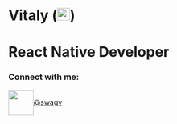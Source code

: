 # Vitaly (<img src="https://media.giphy.com/media/hvRJCLFzcasrR4ia7z/giphy.gif" width="25px">)

# React Native Developer

### Connect with me:

<!-- [![website](./img/linkedin-light.svg)](https://linkedin.com/in/)
[![website](./img/linkedin-dark.svg)](https://linkedin.com/in/)
&nbsp;&nbsp; -->
<img src="https://1000logos.net/wp-content/uploads/2021/04/Telegram-logo.png" width="50px" align="center">[@swagv](https://t.me/swagv)
